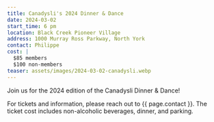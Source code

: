 ```yaml
---
title: Canadysli's 2024 Dinner & Dance
date: 2024-03-02
start_time: 6 pm
location: Black Creek Pioneer Village
address: 1000 Murray Ross Parkway, North York
contact: Philippe
cost: |
  $85 members
  $100 non-members
teaser: assets/images/2024-03-02-canadysli.webp
---
```


Join us for the 2024 edition of the Canadysli Dinner & Dance!

For tickets and information, please reach out to {{ page.contact }}. The ticket
cost includes non-alcoholic beverages, dinner, and parking.
